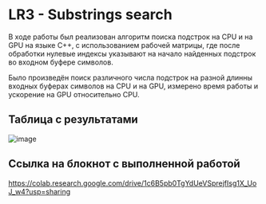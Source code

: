 # LR3 - Substrings search
В ходе работы был реализован алгоритм поиска подстрок на CPU и на GPU на языке C++, с использованием рабочей матрицы, где после обработки нулевые индексы указывают на начало найденных подстрок во входном буфере символов.

Было произведён поиск различного числа подстрок на разной длинны входных буферах символов на CPU и на GPU, измерено время работы и ускорение на GPU относительно CPU.

## Таблица с результатами
![image](https://github.com/badasqi/HPC-LABs/assets/78803025/05860d98-53bc-4319-87dc-46c2f81811d1)

## Ссылка на блокнот с выполненной работой

https://colab.research.google.com/drive/1c6B5pb0TgYdUeVSprejfIsg1X_UoJ_w4?usp=sharing
